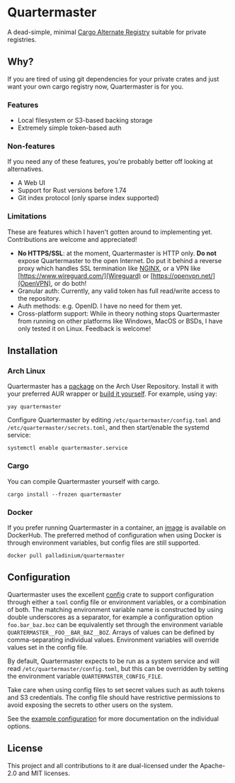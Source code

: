 # Quartermaster

A dead-simple, minimal [Cargo Alternate Registry](https://doc.rust-lang.org/cargo/reference/registries.html) suitable for private registries.

## Why?

If you are tired of using git dependencies for your private crates and just want your own cargo registry now, Quartermaster is for you.

### Features

- Local filesystem or S3-based backing storage
- Extremely simple token-based auth

### Non-features

If you need any of these features, you're probably better off looking at alternatives.

- A Web UI
- Support for Rust versions before 1.74
- Git index protocol (only sparse index supported)

### Limitations

These are features which I haven't gotten around to implementing yet. Contributions are welcome and appreciated!

- **No HTTPS/SSL**: at the moment, Quartermaster is HTTP only. **Do not** expose Quartermaster to the open Internet. Do put it behind a reverse proxy which handles SSL termination like [NGINX](http://nginx.org/), or a VPN like [https://www.wireguard.com/](Wireguard) or [https://openvpn.net/](OpenVPN), or do both!
- Granular auth: Currently, any valid token has full read/write access to the repository.
- Auth methods: e.g. OpenID. I have no need for them yet.
- Cross-platform support: While in theory nothing stops Quartermaster from running on other platforms like Windows, MacOS or BSDs, I have only tested it on Linux. Feedback is welcome!

## Installation

### Arch Linux

Quartermaster has a [package](http://todo) on the Arch User Repository. Install it with your preferred AUR wrapper or [build it yourself](https://wiki.archlinux.org/title/Arch_User_Repository#Installing_and_upgrading_packages). For example, using yay:

```shell
yay quartermaster
```

Configure Quartermaster by editing `/etc/quartermaster/config.toml` and `/etc/quartermaster/secrets.toml`, and then start/enable the systemd service:

```shell
systemctl enable quartermaster.service
```

### Cargo

You can compile Quartermaster yourself with cargo.

```shell
cargo install --frozen quartermaster
```

### Docker

If you prefer running Quartermaster in a container, an [image](https://hub.docker.com/r/palladinium/quartermaster) is available on DockerHub. The preferred method of configuration when using Docker is through environment variables, but config files are still supported.

```shell
docker pull palladinium/quartermaster
```

## Configuration

Quartermaster uses the excellent [config](https://github.com/mehcode/config-rs) crate to support configuration through either a `toml` config file or environment variables, or a combination of both. The matching environment variable name is constructed by using double underscores as a separator, for example a configuration option `foo.bar_baz.boz` can be equivalently set through the environment variable `QUARTERMASTER__FOO__BAR_BAZ__BOZ`. Arrays of values can be defined by comma-separating individual values. Environment variables will override values set in the config file.

By default, Quartermaster expects to be run as a system service and will read `/etc/quartermaster/config.toml`, but this can be overridden by setting the environment variable `QUARTERMASTER_CONFIG_FILE`.

Take care when using config files to set secret values such as auth tokens and S3 credentials. The config file should have restrictive permissions to avoid exposing the secrets to other users on the system.

See the [example configuration](examples/config.toml) for more documentation on the individual options.

## License

This project and all contributions to it are dual-licensed under the Apache-2.0 and MIT licenses.
